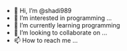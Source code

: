 - 👋 Hi, I’m @shadi989 
- 👀 I’m interested in programming ...
- 🌱 I’m currently learning programming 
- 💞️ I’m looking to collaborate on ...
- 📫 How to reach me ...

<!---
shadi989/shadi989 is a ✨ special ✨ repository because its `README.md` (this file) appears on your GitHub profile.
You can click the Preview link to take a look at your changes.
--->

